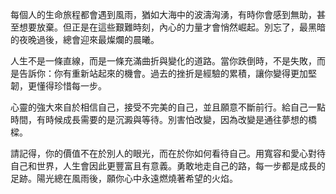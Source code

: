 每個人的生命旅程都會遇到風雨，猶如大海中的波濤洶湧，有時你會感到無助，甚至想要放棄。但正是在這些艱難時刻，內心的力量才會悄然崛起。別忘了，最黑暗的夜晚過後，總會迎來最燦爛的晨曦。

人生不是一條直線，而是一條充滿曲折與變化的道路。當你跌倒時，不是失敗，而是告訴你：你有重新站起來的機會。過去的挫折是經驗的累積，讓你變得更加堅韌，更懂得珍惜每一步。

心靈的強大來自於相信自己，接受不完美的自己，並且願意不斷前行。給自己一點時間，有時候成長需要的是沉澱與等待。別害怕改變，因為改變是通往夢想的橋樑。

請記得，你的價值不在於別人的眼光，而在於你如何看待自己。用寬容和愛心對待自己和世界，人生會因此更豐富且有意義。勇敢地走自己的路，每一步都是成長的足跡。陽光總在風雨後，願你心中永遠燃燒著希望的火焰。